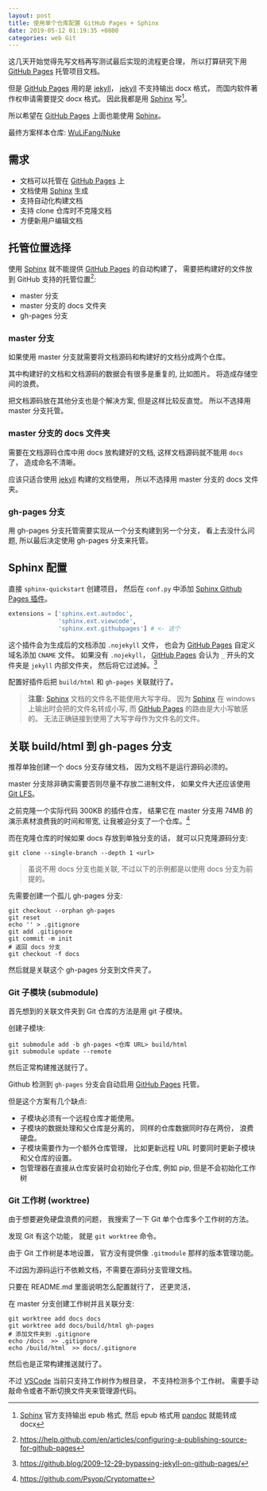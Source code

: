 ```yaml
---
layout: post
title: 使用单个仓库配置 GitHub Pages + Sphinx
date: 2019-05-12 01:19:35 +0800
categories: web Git
---
```


这几天开始觉得先写文档再写测试最后实现的流程更合理，
所以打算研究下用 [GitHub Pages] 托管项目文档。

但是 [GitHub Pages] 用的是 [jekyll]，
[jekyll] 不支持输出 docx 格式，
而国内软件著作权申请需要提交 docx 格式。
因此我都是用 [Sphinx] 写[^1]。

所以希望在 [GitHub Pages] 上面也能使用 [Sphinx]。

最终方案样本仓库: [WuLiFang/Nuke](https://github.com/WuLiFang/Nuke)

## 需求

- 文档可以托管在 [GitHub Pages] 上
- 文档使用 [Sphinx] 生成
- 支持自动化构建文档
- 支持 clone 仓库时不克隆文档
- 方便新用户编辑文档

## 托管位置选择

使用 [Sphinx] 就不能提供 [GitHub Pages] 的自动构建了，
需要把构建好的文件放到 GitHub 支持的托管位置[^2]:

- master 分支
- master 分支的 docs 文件夹
- gh-pages 分支

### master 分支

如果使用 master 分支就需要将文档源码和构建好的文档分成两个仓库。

其中构建好的文档和文档源码的数据会有很多是重复的, 比如图片。
将造成存储空间的浪费。

把文档源码放在其他分支也是个解决方案, 但是这样比较反直觉。
所以不选择用 master 分支托管。

### master 分支的 docs 文件夹

需要在文档源码仓库中用 docs 放构建好的文档,
这样文档源码就不能用 `docs` 了，
造成命名不清晰。

应该只适合使用 [jekyll] 构建的文档使用，
所以不选择用 master 分支的 docs 文件夹。

### gh-pages 分支

用 gh-pages 分支托管需要实现从一个分支构建到另一个分支，
看上去没什么问题,
所以最后决定使用 gh-pages 分支来托管。

## Sphinx 配置

直接 `sphinx-quickstart` 创建项目，
然后在 `conf.py` 中添加 [Sphinx Github Pages 插件]。

```python
extensions = ['sphinx.ext.autodoc',
              'sphinx.ext.viewcode',
              'sphinx.ext.githubpages'] # <- 这个
```

这个插件会为生成后的文档添加 `.nojekyll` 文件，
也会为 [GitHub Pages] 自定义域名添加 `CNAME` 文件。
如果没有 `.nojekyll`，
[GitHub Pages] 会认为 `_` 开头的文件夹是 `jekyll` 内部文件夹，
然后将它过滤掉。[^3]

配置好插件后把 `build/html` 和 `gh-pages` 关联就行了。

> **注意:** [Sphinx] 文档的文件名不能使用大写字母。
> 因为 [Sphinx] 在 windows 上输出时会把的文件名转成小写,
> 而 [GitHub Pages] 的路由是大小写敏感的。
> 无法正确链接到使用了大写字母作为文件名的文件。

## 关联 build/html 到 gh-pages 分支

推荐单独创建一个 docs 分支存储文档，
因为文档不是运行源码必须的。

master 分支除非确实需要否则尽量不存放二进制文件，
如果文件大还应该使用 [Git LFS]。

之前克隆一个实际代码 300KB 的插件仓库，
结果它在 master 分支用 74MB 的演示素材浪费我的时间和带宽,
让我被迫分支了一个仓库。[^4]

而在克隆仓库的时候如果 docs 存放到单独分支的话，
就可以只克隆源码分支:

```shell
git clone --single-branch --depth 1 <url>
```

> 虽说不用 docs 分支也能关联,
> 不过以下的示例都是以使用 docs 分支为前提的。

先需要创建一个孤儿 gh-pages 分支:

```shell
git checkout --orphan gh-pages
git reset
echo '' > .gitignore
git add .gitignore
git commit -m init
# 返回 docs 分支
git checkout -f docs
```

然后就是关联这个 gh-pages 分支到文件夹了。

### Git 子模块 (submodule)

首先想到的关联文件夹到 Git 仓库的方法是用 git 子模块。

创建子模块:

```shell
git submodule add -b gh-pages <仓库 URL> build/html
git submodule update --remote
```

然后正常构建推送就行了。

Github 检测到 `gh-pages` 分支会自动启用 [GitHub Pages] 托管。

但是这个方案有几个缺点:

- 子模块必须有一个远程仓库才能使用。
- 子模块的数据处理和父仓库是分离的， 同样的仓库数据同时存在两份， 浪费硬盘。
- 子模块需要作为一个额外仓库管理， 比如更新远程 URL 时要同时更新子模块和父仓库的设置。
- 包管理器在直接从仓库安装时会初始化子仓库, 例如 pip, 但是不会初始化工作树

### Git 工作树 (worktree)

由于想要避免硬盘浪费的问题，
我搜索了一下 Git 单个仓库多个工作树的方法。

发现 Git 有这个功能，
就是 `git worktree` 命令。

由于 Git 工作树是本地设置，
官方没有提供像 `.gitmodule` 那样的版本管理功能。

不过因为源码运行不依赖文档，不需要在源码分支管理文档。

只要在 README.md 里面说明怎么配置就行了， 还更灵活，

在 master 分支创建工作树并且关联分支:

```shell
git worktree add docs docs
git worktree add docs/build/html gh-pages
# 添加文件夹到 .gitignore
echo /docs  >> .gitignore
echo /build/html  >> docs/.gitignore
```

然后也是正常构建推送就行了。

不过 [VSCode] 当前只支持工作树作为根目录，
不支持检测多个工作树。
需要手动敲命令或者不断切换文件夹来管理源代码。

[^1]: [Sphinx] 官方支持输出 epub 格式, 然后 epub 格式用 [pandoc] 就能转成 docx
[^2]: <https://help.github.com/en/articles/configuring-a-publishing-source-for-github-pages>
[^3]: <https://github.blog/2009-12-29-bypassing-jekyll-on-github-pages/>
[^4]: <https://github.com/Psyop/Cryptomatte>

[sphinx]: https://www.sphinx-doc.org
[sphinx github pages 插件]: https://www.sphinx-doc.org/en/master/usage/extensions/githubpages.html
[vscode]: https://code.visualstudio.com/
[github pages]: https://pages.github.com/
[git lfs]: https://git-lfs.github.com/
[pandoc]: https://pandoc.org/
[jekyll]: https://jekyllrb.com/
